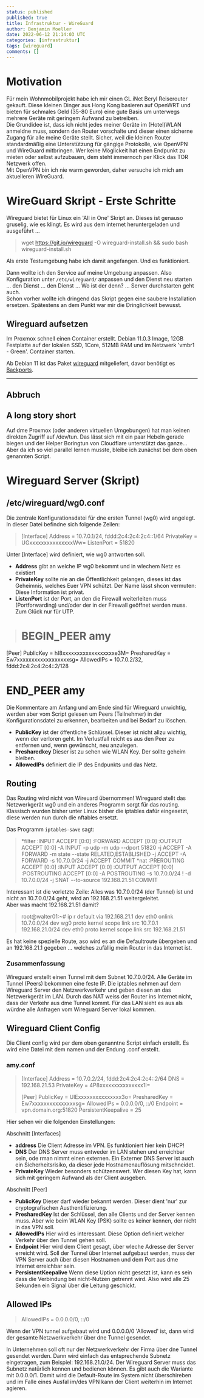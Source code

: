 ```yaml
---
status: published
published: true
title: Infrastruktur - WireGuard
author: Benjamin Moeller
date: 2022-06-12 21:14:03 UTC
categories: [infrastruktur]
tags: [wireguard]
comments: []
---
```


# Motivation

Für mein Wohnmobilprojekt habe ich mir einen GL.iNet Beryl Reiserouter gekauft. Diese kleinen Dinger aus Hong Kong basieren auf OpenWRT und bieten für schmales Geld (35-80 Euro) eine gute Basis um unterwegs mehrere Geräte mit geringem Aufwand zu betreiben.  
Die Grundidee ist, dass ich nicht jedes meiner Geräte im (Hotel)WLAN anmeldne muss, sondern den Router vorschalte und dieser einen sicherne Zugang für alle meine Geräte stellt. Sicher, weil die kleinen Router standardmäßig eine Unterstützung für gängige Protokolle, wie OpenVPN und WireGuard mitbringen. Wer keine Möglickeit hat einen Endpunkt zu mieten oder selbst aufzubauen, dem steht immernoch per Klick das TOR Netzwerk offen.  
Mit OpenVPN bin ich nie warm geworden, daher versuche ich mich am aktuelleren WireGuard.  

# WireGuard Skript - Erste Schritte

Wireguard bietet für Linux ein 'All in One' Skript an. Dieses ist genauso gruselig, wie es klingt. Es wird aus dem internet heruntergeladen und ausgeführt ...  

> wget https://git.io/wireguard -O wireguard-install.sh && sudo bash wireguard-install.sh

Als erste Testumgebung habe ich damit angefangen. Und es funktioniert.  

Dann wollte ich den Service auf meine Umgebung anpassen. Also Konfiguration unter `/etc/wireguard/` anpassen und den Dienst neu starten ... den Dienst ... den Dienst ... Wo ist der denn? ... Server durchstarten geht auch.  
Schon vorher wollte ich dringend das Skript gegen eine saubere Installation ersetzen. Spätestens an dem Punkt war mir die Dringlichkeit bewusst.  

## Wireguard aufsetzen

Im Proxmox schnell einen Container erstellt. Debian 11.0.3 Image, 12GB Festplatte auf der lokalen SSD, 1Core, 512MB RAM und im Netzwerk 'vmbr1 - Green'. Container starten.  

Ab Debian 11 ist das Paket [wireguard](https://packages.debian.org/bullseye/wireguard) mitgeliefert, davor benötigt es [Backports](https://packages.debian.org/buster-backports/wireguard).

---
Abbruch
---

## A long story short
Auf dme Proxmox (oder anderen virtuellen Umgebungen) hat man keinen direkten Zugriff auf /dev/tun. Das lässt sich mit ein paar Hebeln gerade biegen und der Helper Boringtun von Cloudflare unterstützt das ganze...  
Aber da ich so viel parallel lernen musste, bleibe ich zunächst bei dem oben genannten Script.  

# Wireguard Server (Skript)

## /etc/wireguard/wg0.conf

Die zentrale Konfigurationsdatei für dne ersten Tunnel (wg0) wird angelegt.  
In dieser Datei befindne sich folgende Zeilen:  

> [Interface]
Address = 10.7.0.1/24, fddd:2c4:2c4:2c4::1/64
PrivateKey = UGxxxxxxxxxxxxxxxWw=
ListenPort = 51820

Unter [Interface] wird definiert, wie wg0 antworten soll.
* **Address** gibt an welche IP wg0 bekommt und in wlechem Netz es existiert
* **PrivateKey** sollte nie an die Öffentlichkeit gelangen, dieses ist das Geheimnis, welches Euer VPN schützt. Der Name lässt shcon vermuten: Diese Information ist privat.
* **ListenPort** ist der Port, an den die Firewall weiterleiten muss (Portforwarding) und/oder der in der Firewall geöffnet werden muss. Zum Glück nur für UTP.

>  # BEGIN_PEER amy
[Peer]
PublicKey = hI8xxxxxxxxxxxxxxxxxxe3M=
PresharedKey = Ew7xxxxxxxxxxxxxxxxxxsg=
AllowedIPs = 10.7.0.2/32, fddd:2c4:2c4:2c4::2/128
# END_PEER amy

Die Kommentare am Anfang und am Ende sind für Wireguard unwichtig, werden aber vom Script gelesen um Peers (Teilnehmer) in der Konfigurationsdatei zu erkennen, bearbeiten und bei Bedarf zu löschen.
* **PublicKey** ist der öffentliche Schlüssel. Dieser ist nicht allzu wichtig, wenn der verloren geht. Im Verlustfall reicht es aus den Peer zu entfernen und, wenn gewünscht, neu anzulegen.
* **Presharedkey** Dieser ist zu sehen wie WLAN Key. Der sollte geheim bleiben.
* **AllowedIPs** definiert die IP des Endpunkts und das Netz.


## Routing

Das Routing wird nicht von Wireuard übernommen! Wireguard stellt das Netzwerkgerät wg0 und ein anderes Programm sorgt für das routing. Klassisch wurden bisher unter Linux bisher die iptables dafür eingesetzt, diese werden nun durch die nftables ersetzt.

Das Programm `iptables-save` sagt:

> *filter
:INPUT ACCEPT [0:0]
:FORWARD ACCEPT [0:0]
:OUTPUT ACCEPT [0:0]
-A INPUT -p udp -m udp --dport 51820 -j ACCEPT
-A FORWARD -m state --state RELATED,ESTABLISHED -j ACCEPT
-A FORWARD -s 10.7.0.0/24 -j ACCEPT
COMMIT
*nat
:PREROUTING ACCEPT [0:0]
:INPUT ACCEPT [0:0]
:OUTPUT ACCEPT [0:0]
:POSTROUTING ACCEPT [0:0]
-A POSTROUTING -s 10.7.0.0/24 ! -d 10.7.0.0/24 -j SNAT --to-source 192.168.21.51
COMMIT

Interessant ist die vorletzte Zeile: Alles was 10.7.0.0/24 (der Tunnel) ist und nicht an 10.7.0.0/24 geht, wird an 192.168.21.51 weitergeleitet.  
Aber was macht 192.168.21.51 damit?

> root@walter01:~# ip r
default via 192.168.21.1 dev eth0 onlink 
10.7.0.0/24 dev wg0 proto kernel scope link src 10.7.0.1 
192.168.21.0/24 dev eth0 proto kernel scope link src 192.168.21.51

Es hat keine spezielle Route, aso wird es an die Defaultroute übergeben und an 192.168.21.1 gegeben ... welches zufällig mein Router in das Internet ist.

### Zusammenfassung

Wireguard erstellt einen Tunnel mit dem Subnet 10.7.0.0/24. Alle Geräte im Tunnel (Peers) bekommen eine feste IP.
Die iptables nehmen auf dem Wireguard Server den Netzwerkverkehr und geben diesen an das Netzwerkgerät im LAN.
Durch das NAT weiss der Router ins Internet nicht, dass der Verkehr aus dme Tunnel kommt. Für das LAN sieht es aus als würdne alle Anfragen vom Wireguard Server lokal kommen.

## Wireguard Client Config

Die Client config wird per dem oben genanntne Script einfach erstellt. Es wird eine Datei mit dem namen und der Endung .conf erstellt.  
### amy.conf

> [Interface]
Address = 10.7.0.2/24, fddd:2c4:2c4:2c4::2/64
DNS = 192.168.21.53
PrivateKey = 4P8xxxxxxxxxxxxxxx1I=
>
> [Peer]
PublicKey = UlExxxxxxxxxxxxxxx3o=
PresharedKey = Ew7xxxxxxxxxxxxxxxsg=
AllowedIPs = 0.0.0.0/0, ::/0
Endpoint = vpn.domain.org:51820
PersistentKeepalive = 25

Hier sehen wir die folgenden Einstellungen:

Abschnitt [Interfaces]
* **address** Die Client Adresse im VPN. Es funktioniert hier kein DHCP!
* **DNS** Der DNS Server muss entweder im LAN stehen und erreichbar sein, ode rman nimmt einen externen. Ein Externer DNS Server ist auch ein Sicherheitsrisiko, da dieser jede Hostnamenauflösung mitschneidet.
* **PrivateKey** Wieder besonders schützenswert. Wer diesen Key hat, kann sich mit geringem Aufwand als der Client ausgeben.

Abschnitt [Peer]
* **PublicKey** Dieser darf wieder bekannt werden. Dieser dient 'nur' zur cryptografischen Austhentifizierung.
* **PresharedKey** Ist der Schlüssel, den alle Clients und der Server kennen muss. Aber wie beim WLAN Key (PSK) sollte es keiner kennen, der nicht in das VPN soll.
* **AllowedIPs** Hier wird es interessant. Diese Option definiert welcher Verkehr über den Tunnel gehen soll.
* **Endpoint** Hier wird dem Client gesagt, über wleche Adresse der Server erreicht wird. Soll der Tunnel über Internet aufgebaut werden, muss der VPN Server auch über diesen Hostnamen und dem Port aus dme Internet erreichbar sein.
* **PersistentKeepalive** Wenn diese Uption nicht gesetzt ist, kann es sein dass die Verbindung bei nicht-Nutzen getrennt wird. Also wird alle 25 Sekunden ein Signal über die Leitung geschickt. 

## Allowed IPs

> AllowedIPs = 0.0.0.0/0, ::/0

Wenn der VPN tunnel aufgebaut wird und 0.0.0.0/0 'Allowed' ist, dann wird der gesamte Netzwerkverkehr über dne Tunnel gesendet.

In Unternehmen soll oft nur der Netzwerkverkehr der Firma über dne Tunnel gesendet werden. Dann wird einfach das entsprechende Subnetz eingetragen, zum Beispiel: 192.168.21.0/24. Der Wireguard Server muss das Subnetz natürlich kennen und bedienen können.
Es gibt auch die Wariante mit 0.0.0.0/1. Damit wird die Default-Route im System nicht überschireben und im Falle eines Ausfal im/des VPN kann der Client weiterhin im Internet agieren.

